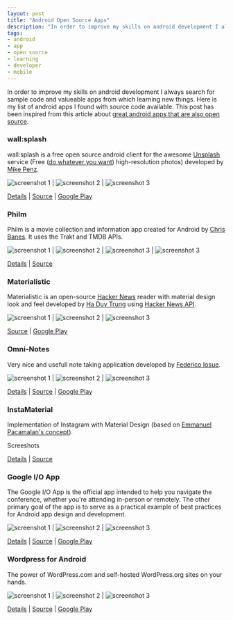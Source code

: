 ```yaml
---
layout: post
title: "Android Open Source Apps"
description: "In order to improve my skills on android development I always search for sample code and valueable apps from which learning new things. ..."
tags:
- android
- app
- open source
- learning
- developer
- mobile
---
```


In order to improve my skills on android development I always search for sample code and valueable apps from which learning new things.
Here is my list of android apps I found with source code available.
This post has been inspired from this article about [great android apps that are also open source](http://blog.interstellr.com/post/39321551640/14-great-android-apps-that-are-also-open-source).

### wall:splash
wall:splash is a free open source android client for the awesome [Unsplash](https://unsplash.com/) service (Free ([do whatever you want](https://unsplash.com/license)) high-resolution photos) developed by [Mike Penz](https://github.com/mikepenz).

![screenshot 1](/images/posts/wallsplash-01.png) | ![screenshot 2](/images/posts/wallsplash-02.png) | ![screenshot 3](/images/posts/wallsplash-03.png)

[Details](http://wallsplashapp.com/) | [Source](https://github.com/mikepenz/wall-splash-android) | [Google Play](https://play.google.com/store/apps/details?id=com.mikepenz.unsplash)

### Philm
Philm is a movie collection and information app created for Android by [Chris Banes](http://chris.banes.me). It uses the Trakt and TMDB APIs.

![screenshot 1](/images/posts/philm-01.png) | ![screenshot 2](/images/posts/philm-02.png) | ![screenshot 3](/images/posts/philm-03.png) | ![screenshot 3](/images/posts/philm-04.png)

[Details](http://chris.banes.me/2014/06/18/philm-is-now-open-source/) | [Source](https://github.com/chrisbanes/philm)

### Materialistic
Materialistic is an open-source [Hacker News](https://news.ycombinator.com/) reader with material design look and feel developed by [Ha Duy Trung](https://hidroh.github.io/) using [Hacker News API](https://github.com/HackerNews/API).

![screenshot 1](/images/posts/materialistic-01.png) | ![screenshot 2](/images/posts/materialistic-02.png) | ![screenshot 3](/images/posts/materialistic-03.png)

[Source](https://github.com/hidroh/materialistic) | [Google Play](https://play.google.com/store/apps/details?id=io.github.hidroh.materialistic&hl=en)

### Omni-Notes
Very nice and usefull note taking application developed by [Federico Iosue](https://github.com/federicoiosue).

![screenshot 1](/images/posts/omninotes-01.png) | ![screenshot 2](/images/posts/omninotes-02.png) | ![screenshot 3](/images/posts/omninotes-03.png)

[Details](http://federicoiosue.github.io/Omni-Notes/) | [Source](https://github.com/federicoiosue/Omni-Notes) | [Google Play](https://play.google.com/store/apps/details?id=it.feio.android.omninotes)

### InstaMaterial
Implementation of Instagram with Material Design (based on [Emmanuel Pacamalan's concept](https://www.youtube.com/watch?v=ojwdmgmdR_Q)).

Screeshots

[Details](http://frogermcs.github.io/Instagram-with-Material-Design-concept-is-getting-real-the-summary/) | [Source](https://github.com/frogermcs/InstaMaterial)

### Google I/O App
The Google I/O App is the official app intended to help you navigate the conference, whether you're attending in-person or remotely.
The other primary goal of the app is to serve as a practical example of best practices for Android app design and development.

![screenshot 1](/images/posts/iosched-01.png) | ![screenshot 2](/images/posts/iosched-02.png) | ![screenshot 3](/images/posts/iosched-03.png)

[Details](http://android-developers.blogspot.de/2014/07/google-io-2014-app-source-code-now.html) | [Source](https://github.com/google/iosched) | [Google Play](https://play.google.com/store/apps/details?id=com.google.samples.apps.iosched)

### Wordpress for Android
The power of WordPress.com and self-hosted WordPress.org sites on your hands.

![screenshot 1](/images/posts/wordpress-01.png) | ![screenshot 2](/images/posts/wordpress-02.png) | ![screenshot 3](/images/posts/wordpress-03.png)

[Details](https://apps.wordpress.org/) | [Source](https://github.com/wordpress-mobile/WordPress-Android) | [Google Play](https://play.google.com/store/apps/details?id=org.wordpress.android)
